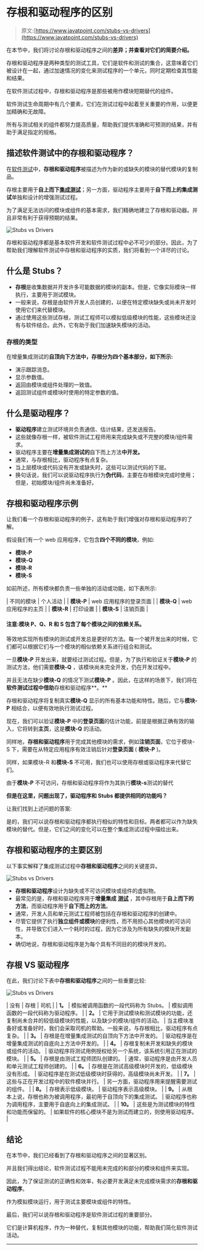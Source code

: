 # 存根和驱动程序的区别

> 原文:[https://www.javatpoint.com/stubs-vs-drivers](https://www.javatpoint.com/stubs-vs-drivers)

在本节中，我们将讨论存根和驱动程序之间的**差异；并查看对它们的简要介绍。**

存根和驱动程序是两种类型的测试工具，它们是软件和测试的集合，这意味着它们被设计在一起，通过加速情况的变化来测试程序的一个单元，同时定期检查其性能和结果。

在软件测试过程中，存根和驱动程序是那些被用作模块短期替代的组件。

软件测试生命周期中有几个要素，它们在测试过程中起着至关重要的作用，以便更加精确和无故障。

所有与测试相关的组件都努力提高质量，帮助我们提供准确和可预测的结果，并有助于满足指定的规格。

## 描述软件测试中的存根和驱动程序？

在[软件测试](https://www.javatpoint.com/software-testing-tutorial)中，**存根和驱动程序**被描述为作为新的或缺失的模块的替代模块的复制品。

存根主要用于**自上而下[集成测试](https://www.javatpoint.com/integration-testing)**；另一方面，驱动程序主要用于**自下而上的集成测试**单独和设计的增强测试过程。

为了满足无法访问的模块或组件的基本需求，我们精确地建立了存根和驱动器。并且非常有利于获得预期的结果。

![Stubs vs Drivers](../Images/e2da82ae5fd30a1d047cb6880cd4c4a3.png)

存根和驱动程序都是基本软件开发和软件测试过程中必不可少的部分。因此，为了帮助我们理解软件测试中存根和驱动程序的实质，我们将看到一个详尽的讨论。

## 什么是 Stubs？

*   **存根**是收集数据并开发许多可能数据的模块的副本。但是，它像实际模块一样执行，主要用于测试模块。
*   一般来说，存根是由软件开发人员创建的，以便在特定模块缺失或尚未开发时使用它们来代替模块。
*   通过使用这些测试存根，测试工程师可以模拟低级模块的性能，这些模块还没有与软件结合。此外，它有助于我们加速缺失模块的活动。

### 存根的类型

在增量集成测试的**自顶向下方法中，存根分为四个基本部分，如下所示:**

*   演示跟踪消息。
*   显示参数值。
*   返回由模块或组件处理的一致值。
*   返回测试组件或模块时使用的特定参数的值。

## 什么是驱动程序？

*   **驱动程序**建立测试环境并负责通信、估计结果，还发送报告。
*   这些就像存根一样，被软件测试工程师用来完成缺失或不完整的模块/组件需求。
*   驱动程序主要在**增量集成测试的**自下而上方法**中开发。**
*   通常，与存根相比，驱动程序有点复杂。
*   当上层模块或代码没有开发或缺失时，这些可以测试代码的下层。
*   换句话说，我们可以说驱动程序执行为**伪代码**，主要在存根模块完成时使用；但是，初始模块/组件尚未准备好。

## 存根和驱动程序示例

让我们看一个存根和驱动程序的例子，这有助于我们增强对存根和驱动程序的了解。

假设我们有一个 web 应用程序，它包含**四个不同的模块**，例如:

*   **模块-P**
*   **模块-Q**
*   **模块-R**
*   **模块-S**

如前所述，所有模块都负责一些单独的活动或功能，如下表所示:

| 不同的模块 | 个人活动 |
| **模块-P** | web 应用程序的登录页面 |
| **模块-Q** | web 应用程序的主页 |
| **模块-R** | 打印设置 |
| **模块-S** | 注销页面 |

#### 注意:模块 P、Q、R 和 S 包含了每个模块之间的依赖关系。

等效地实现所有模块的测试或开发总是更好的方法。每一个被开发出来的时候，它们都可以根据它们与一个模块的相似依赖关系进行组合和测试。

一旦**模块-P** 开发出来，就要经过测试过程。但是，为了执行和验证关于**模块-P** 的测试方法，他们需要**模块-Q** ，该模块尚未完全开发，仍在开发过程中。

并且无法在缺少**模块-Q** 的情况下测试**模块-P** 。因此，在这样的场景下，我们将在**软件测试过程中借助**存根和驱动程序**。**

存根和驱动程序将复制真实**模块-Q** 显示的所有基本功能和特性。随后，它与**模块-P** 相结合，以便有效地执行测试过程。

现在，我们可以验证**模块-P** 中的**登录页面**的估计功能，前提是根据正确有效的输入，它将转到**主页**，这是**模块-Q** 的活动。

同样地，**存根和驱动程序**用于完成其他模块的需求，例如**注销页面**，它位于模块-S 下，需要在从特定应用程序有效注销后针对**登录页面** ( **模块-P** )。

同样，如果模块-R 和**模块-S** 不可用，我们也可以使用存根或驱动程序来代替它们。

由于**模块-P** 不可访问，存根和驱动程序将作为其执行**模块-s**测试的替代

**但是在这里，问题出现了，驱动程序和 Stubs 都提供相同的功能吗？**

让我们找到上述问题的答案:

是的，我们可以说存根和驱动程序都执行相似的特性和目标。两者都可以作为缺失模块的替代。但是，它们之间的变化可以在整个集成测试过程中描绘出来。

## 存根和驱动程序的主要区别

以下事实解释了集成测试过程中**存根和驱动程序**之间的关键差异。

![Stubs vs Drivers](../Images/5410cd56a6c68064e46a0ee12296beb3.png)

*   **存根和驱动程序**设计为缺失或不可访问模块或组件的虚拟物。
*   最常见的是，存根和驱动程序用于**增量集成** [**测试**](https://www.professionalqa.com/incremental-or-progressive-testing) ，其中存根用于**自上而下的方法**，而驱动程序用于**自下而上的方法**。
*   通常，开发人员和单元测试工程师被包括在存根和驱动程序的创建中。
*   尽管它提供了执行**独立组件或模块**的便利性，而不用担心其他模块的可访问性，并导致它们进入一个耗时的过程，因为它涉及为所有缺失的模块开发副本。
*   确切地说，存根和驱动程序是为每个具有不同目的的模块开发的。

## 存根 VS 驱动程序

在此，我们讨论下表中**存根和驱动程序**之间的一些重要比较:

![Stubs vs Drivers](../Images/6c3e3d4527b4c6415cd121a64fbd02e8.png)

| 没有 | 存根 | 司机 |
| **1。** | 模拟被调用函数的一段代码称为 Stubs。 | 模拟调用函数的一段代码称为驱动程序。 |
| **2。** | 它用于测试模块和测试模块的功能，还复制尚未合并的较低级模块的性能，以及缺少的模块/组件的活动。 | 当主模块准备好或准备好时，我们会采取司机的帮助。一般来说，与存根相比，驱动程序有点复杂。 |
| **3。** | 存根是在增量集成测试的自顶向下方法中开发的。 | 驱动程序是在增量集成测试的自底向上方法中开发的。 |
| **4。** | 存根复制未开发和缺失的模块或组件的活动。 | 驱动程序将测试用例授权给另一个系统，该系统引用正在测试的模块。 |
| **5。** | 存根是由测试工程师团队创建的。 | 通常，驱动程序是由开发人员和单元测试工程师创建的。 |
| **6。** | 存根是在测试高级模块时开发的，低级模块没有形成。 | 驱动程序是在测试低级模块时获得的，高级模块尚未开发。 |
| **7。** | 这些与正在开发过程中的软件模块并行。 | 另一方面，驱动程序用来提醒需要测试的组件。 |
| **8。** | 存根表示低级模块。 | 驱动程序表示高级模块。 |
| **9。** | 从根本上说，存根也称为被调用程序，最初用于自顶向下的集成测试。 | 驱动程序也称为调用程序，主要用于自底向上的集成测试。 |
| **10。** | 这些是为测试模块的特性和功能而保留的。 | 如果软件的核心模块不是为测试而建立的，则使用驱动程序。 |

## 结论

在本节中，我们已经看到了存根和驱动程序之间的显著区别。

并且我们得出结论，软件测试过程不能用未完成的和部分的模块和组件来实现。

因此，为了保证测试的正确性和效率，有必要开发满足未完成模块需求的**存根和驱动程序**。

作为模拟模块运行，用于测试主要模块或组件的特性。

最后，我们可以说存根和驱动程序是软件测试过程的重要部分。

它们是计算机程序，作为一种替代，复制其他模块的功能，帮助我们简化软件测试活动。

* * *